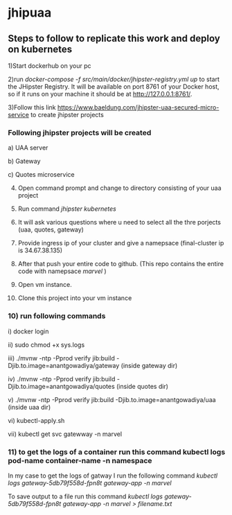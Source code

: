 # jhipuaa

## Steps to follow to replicate this work and deploy on kubernetes

1)Start dockerhub on your pc

2)run *docker-compose -f src/main/docker/jhipster-registry.yml up*   to start the JHipster Registry. It will be available on port 8761 of your Docker host, so if it runs on your machine it should be at http://127.0.0.1:8761/.

3)Follow this link https://www.baeldung.com/jhipster-uaa-secured-micro-service to create jhipster projects

### Following jhipster projects will be created 
a) UAA server

b) Gateway

c) Quotes microservice 

4) Open command prompt and change to directory consisting of your uaa project 

5) Run command *jhipster kubernetes*

6) It will ask various questions where u need to select all the thre porjects (uaa, quotes, gateway)

7) Provide ingress ip of your cluster and give a namepsace (final-cluster ip is 34.67.38.135)

8) After that push your entire code to github. (This repo contains the entire code with namepsace *marvel* )

9) Open vm instance.

10) Clone this project into your vm instance

### 10) run following commands 

i) docker login

ii) sudo chmod +x sys.logs

iii) ./mvnw -ntp -Pprod verify jib:build -Djib.to.image=anantgowadiya/gateway  (inside gateway dir)

iv) ./mvnw -ntp -Pprod verify jib:build -Djib.to.image=anantgowadiya/quotes (inside quotes dir)

v) ./mvnw -ntp -Pprod verify jib:build -Djib.to.image=anantgowadiya/uaa (inside uaa dir)

vi) kubectl-apply.sh

vii) kubectl get svc  gatewway -n marvel

### 11) to get the logs of a container run this command kubectl logs pod-name container-name -n namespace

In my case to get the logs of gatway I run the following command *kubectl logs gateway-5db79f558d-fpn8t gateway-app -n marvel*

To save output to a file run this command *kubectl logs gateway-5db79f558d-fpn8t gateway-app -n marvel > filename.txt*


